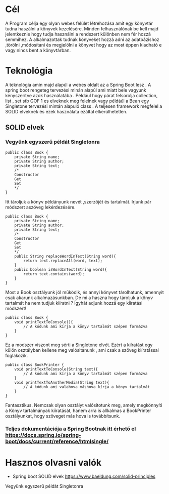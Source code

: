 # Cél
A Program célja egy olyan webes felület létrehozása amit egy könyvtár tudna haszálni a könyvek kezelésére. Minden felhasználónak be kell majd jelentkeznie hogy tudja használni a rendszert különben nem fér hozzá semmihez. A alkalmazottak tudnak könyveket hozzá adni az adatbázishoz ,törölni ,módosítani és megjelölni a könyvet hogy az most éppen kiadható e vagy nincs bent a könyvtárban. 

# Teknológia 
A teknológia amin majd alapúl a webes oldalt az a Spring Boot lesz . A spring boot rengeteg tervezési minán alapúl ami miatt bele vagyunk kényszerítve azok használatába . Például hogy párat felsorolja collection, list , set stb GOF 1 es elveknek meg felelnek vagy példáúl a Bean egy Singletone tervezési mintán alapuló class . A teljesen framework megfelel a SOLID elveknek és ezek használata ezáltal elkerülhetetlen. 

## SOLID elvek 

### Vegyünk egyszerű példát Singletonra 
	public class Book {
    	private String name;
    	private String author;
    	private String text;
		/*
		Constructor
		Get
		Set
		*/
	}
Itt tároljuk a könyv példányunk nevét ,szerzőjét és tartalmát.
Irjunk pár módszert  aszöveg lekérdezésére.

	public class Book {
    	private String name;
    	private String author;
    	private String text;
		/*
		Constructor
		Get
		Set
		*/
    	public String replaceWordInText(String word){
        	return text.replaceAll(word, text);
    	}
    	public boolean isWordInText(String word){
        	return text.contains(word);
    	}
	}
Most a Book  osztályunk jól működik, és annyi könyvet tárolhatunk, amennyit csak akarunk alkalmazásunkban. 
De mi a haszna hogy tároljuk a könyv tartalmát ha nem tudjuk kiíratni ?
Ígyhát adjunk hozzá egy kiíratási módszert!

	public class Book {
    	void printTextToConsole(){
        	// A kódunk ami kírja a könyv tartalmát szépen formázva
    	}
	}
Ez a modszer viszont meg sérti a Singletone elvét. Ezért a kiíratást egy külön osztályban kellene meg valósitanunk , ami csak a szöveg kiíratással foglakozik.

	public class BookPrinter {
    	void printTextToConsole(String text){
        	// A kódunk ami kírja a könyv tartalmát szépen formázva
    	}
    	void printTextToAnotherMedia(String text){
    		// A kódunk ami valahova máshova kírja a könyv tartalmát 
    	}
	}
Fantasztikus. Nemcsak olyan osztályt valósitotunk meg, amely megkönnyíti a  Könyv tartalmányak kiíratását, hanem arra is allkalmas a  BookPrinter  osztályunkat, hogy szöveget más hova is továbbítsunk.

### Teljes dokumentációja a Spring Bootnak itt érhető el https://docs.spring.io/spring-boot/docs/current/reference/htmlsingle/
# Hasznos olvasni valók
- Spring boot SOLID elvek https://www.baeldung.com/solid-principles

Vegyünk egyszerű példát Singletonra 


